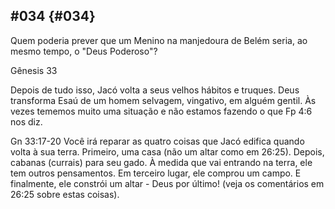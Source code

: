 ## #034 {#034}

Quem poderia prever que um Menino na manjedoura de Belém seria, ao mesmo tempo, o &quot;Deus Poderoso&quot;?

Gênesis 33

Depois de tudo isso, Jacó volta a seus velhos hábitos e truques. Deus transforma Esaú de um homem selvagem, vingativo, em alguém gentil. Às vezes tememos muito uma situação e não estamos fazendo o que Fp 4:6 nos diz.

Gn 33:17-20 Você irá reparar as quatro coisas que Jacó edifica quando volta à sua terra. Primeiro, uma casa (não um altar como em 26:25). Depois, cabanas (currais) para seu gado. À medida que vai entrando na terra, ele tem outros pensamentos. Em terceiro lugar, ele comprou um campo. E finalmente, ele constrói um altar - Deus por último! (veja os comentários em 26:25 sobre estas coisas).